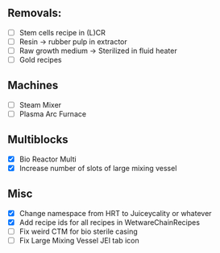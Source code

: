 ## Removals:
- [ ] Stem cells recipe in (L)CR
- [ ] Resin -> rubber pulp in extractor
- [ ] Raw growth medium -> Sterilized in fluid heater
- [ ] Gold recipes

## Machines
- [ ] Steam Mixer
- [ ] Plasma Arc Furnace

## Multiblocks
- [x] Bio Reactor Multi
- [x] Increase number of slots of large mixing vessel

## Misc
- [x] Change namespace from HRT to Juiceycality or whatever
- [x] Add recipe ids for all recipes in WetwareChainRecipes
- [ ] Fix weird CTM for bio sterile casing
- [ ] Fix Large Mixing Vessel JEI tab icon
